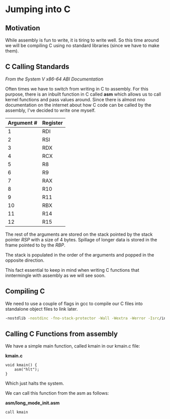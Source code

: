 # Jumping into C
## Motivation

While assembly is fun to write, it is tiring to write well. So this time around we will be compiling C using no standard libraries (since we have to make them).

## C Calling Standards
*From the System V x86-64 ABI Documentation*

Often times we have to switch from writing in C to assembly. For this purpose, there is an inbuilt function in C called **asm** which allows us to call kernel functions and pass values around. Since there is almost nno documentation on the internet about how C code can be called by the assembly, I've decided to write one myself.

|Argument #|Register|
|----------|--------|
|1         |     RDI|
|2         |     RSI|
|3         |     RDX|
|4         |     RCX|
|5         |      R8|
|6         |      R9|
|7         |     RAX|
|8         |     R10|
|9         |     R11|
|10        |     RBX|
|11        |     R14|
|12        |     R15|

The rest of the arguments are stored on the stack pointed by the stack pointer *RSP* with a size of 4 bytes. Spillage of longer data is stored in the frame pointed to by the *RBP*.

The stack is populated in the order of the arguments and popped in the opposite direction.

This fact essential to keep in mind when writing C functions that inntermingle with assembly as we will see soon.

## Compiling C
We need to use a couple of flags in gcc to compile our C files into standalone object files to link later.

```bash
-nostdlib -nostdinc -fno-stack-protector -Wall -Wextra -Werror -Isrc/include -m64 -s -c
```

## Calling C Functions from assembly
We have a simple main function, called kmain in our kmain.c file:

**kmain.c**

```assembly
void kmain() {
    asm("hlt");
}
```

Which just halts the system.

We can call this function from the asm as follows:

**asm/long_mode_init.asm**

```assembly
call kmain
```